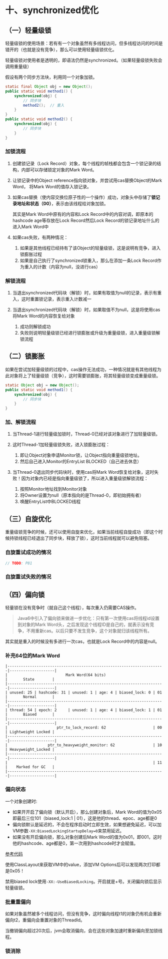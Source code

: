 # 十、synchronized优化

## （一）轻量级锁

轻量级锁的使用场景：若有有一个对象虽然有多线程访问，但多线程访问的时间是错开的（也就是没有竞争），那么可以使用轻量级锁优化。

轻量级锁对使用者是透明的，即语法仍然是synchronized。（如果轻量级锁失败会调用重量级）

假设有两个同步方法块，利用同一个对象加锁。

```java
static final Object obj = new Object();
public static void method1() {
    synchronized(obj) {
        // 同步块
        method2();  // 重入
    }
}
public static void method2() {
    synchronized(obj) {
        // 同步块        
    }
}
```

### 加锁流程

1. 创建锁记录（Lock Record）对象，每个线程的帧栈都会包含一个锁记录的结构，内部可以存储锁定对象的Mark Word。

2. 让锁记录中的Object reference指向锁对象，并尝试用cas替换Object的Mark Word， 将Mark Word的值存入锁记录。

3. 如果cas替换（使内容交换位原子性的一个操作）成功，对象头中存储了**锁记录地址和状态（00）**，表示由该线程给对象加锁。

    其实是Mark Word中原有的内容和Lock Record中的内容对调，即原本的hashcode age等存放在Lock Record然后Lock Record的锁记录地址什么的进入Mark Word中

4. 如果cas失败，有两种情况：
    1. 如果是其他线程已经持有了该Object的轻量级锁，这是说明有竞争，进入锁膨胀过程
    2. 如果是自己执行了synchronized锁重入，那么在添加一条Lock Record作为重入的计数（内容为null，没进行cas）
    
### 解锁流程

1. 当退出synchronized代码块（解锁）时，如果有取值为null的记录，表示有重入，这时重置锁记录，表示重入计数减一

2. 当退出synchronized代码块（解锁）时，如果取值不为null，这是将使用cas将Mark Word的内容恢复给对象
    1. 成功则解锁成功
    2. 失败则说明轻量级锁已经进行锁膨胀或升级为重量级锁，进入重量级锁解锁流程
    
## （二）锁膨胀

如果在尝试加轻量级锁的过程中，cas操作无法成功，一种情况就是有其他线程为此对象将上了轻量级锁（竞争），这时需要锁膨胀，将其轻量级锁变成重量级锁。

```java
static Object obj = new Object();
public static void method1() {
    synchronized(obj) {
        // 同步块    
    }    
}
```

### 加、解锁流程

1. 当Thread-1进行轻量级加锁时，Thread-0已经对该对象进行了加轻量级锁。
2. 这时Thread-1加轻量级锁失败，进入锁膨胀过程：
    1. 即让Object对象申请Monitor锁，让Object指向重量级锁地址。
    2. 然后自己进入Monitor的EntryList BLOCKED（自己进去休息）
    
3. 当Thread-0退出同步代码块时，使用cas将Mark Word恢复给对象，这时失败！因为对象内已经是指向重量级锁了，所以进入重量级锁解锁流程：
    1. 按照Monitor地址找到Monitor对象
    2. 将Owner设置为null（原本指向的是Thread-0，即初始拥有者）
    3. 唤醒EntryList中BLOCKED线程
    
## （三）自旋优化

重量级锁竞争的时候，还可以使用自旋来优化，如果当前线程自旋成功（即这个时候持锁线程已经退出了同步块，释放了锁），这时当前线程就可以避免阻塞。

### 自旋重试成功的情况

```java
// TODO: P81
```

### 自旋重试失败的情况

## （四）偏向锁

轻量锁在没有竞争时（就自己这个线程），每次重入仍需要CAS操作。

> Java6中引入了偏向锁来做进一步优化：只有第一次使用cas将线程id设置到对象的Mark Word头，之后发现这个线程ID是自己的，就表示没有竞争，不用重新cas。以后只要不发生竞争，这个对象就归该线程所有。

其实就是重入的时候没有多进行一次cas，也就是Lock Record中的内容是null。

### 补充64位的Mark Word

```text
|----------------------------------------------------------------------|--------------------|
|                          Mark Word(64 bits)                          |       State        |
|----------------------------------------------------------------------|--------------------|
| unused: 25 | hashcode: 31 | unused: 1 | age: 4 | biased_lock: 0 | 01 |       Normal       |
|----------------------------------------------------------------------|--------------------|
| thread: 54 | epoch: 2     | unused: 1 | age: 4 | biased_lock: 1 | 01 |       Biased       |
|----------------------------------------------------------------------|--------------------|
|                      ptr_to_lock_record: 62                     | 00 | Lightweight Locked |
|----------------------------------------------------------------------|--------------------|
|                  ptr_to_heavyweight_monitor: 62                 | 10 | Heavyweight_Locked |
|----------------------------------------------------------------------|--------------------|
|                                                                 | 11 |    Marked for GC   |
|----------------------------------------------------------------------|--------------------|
```

### 偏向状态

一个对象创建时:
* 如果开开启了偏向锁（默认开启），那么创建对象后，Mark Word的值为0x05即最后三位101（biased_lock:1 | 01），这是他的thread、epoc、age都是0
* 偏向锁默认是延迟的，不会在程序启动时立即生效，如果想避免延迟，可以加VM参数`-XX:BiasedLockingStartupDelay=0`来禁用延迟。
* 如果没有开启偏向锁，那么对象创建后Mark Word的值为0x01，即001，这时他的hashcode、age都是0，第一次用到hashcode时才会赋值。

[参考代码](../../20-TestBiased)

使用ClassLayout来获取VM中的value，添加VM Options后可以发现两次打印都是0x05！

禁用biased lock使用`-XX:-UseBiasedLocking`。开启就是+号。关闭偏向锁后显示轻量级锁。

### 批量重偏向

如果对象虽然被多个线程访问，但没有竞争，这时偏向线程t1的对象仍有机会重新偏向t2，重偏向会重置对象的ThreadId。

当撤销偏向超过20次后，jvm会取消偏向，会在这些对象加速时重新偏向至加锁线程。

### 锁消除



